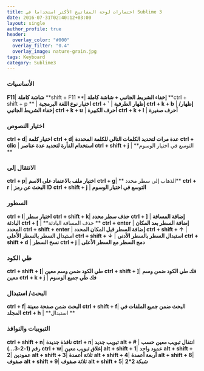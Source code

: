 ```yaml
---
title: اختصارات لوحة المفاتيح الأكثر استخداما في Sublime 3 
date: 2016-07-31T02:40:12+03:00
layout: single
author_profile: true
header:
  overlay_color: "#000"
  overlay_filter: "0.4"
  overlay_image: nature-grain.jpg
tags: Keyboard
category: Sublime3
---
```



### الأساسيات 

**F11**| **شاشة كاملة**
**shift + F11 **|    **إخفاء الشريط الجانبي + شاشة كاملة**
**ctrl + shift + p ** |  **اختيار نوع اللغة البرمجية**
**ctrl + `** | **إظهار الطرفية**
**ctrl + k + b** |  **إظهار/إخفاء الشريط الجانبي**
**ctrl + k + u** | **أحرف الكبيرة**
**ctrl + k + l** | **أحرف صغيرة**

### اختيار النصوص

**ctrl + d**| **اختيار كلمة**
**ctrl + d**|    **عدة مرات لتحديد الكلمات التالي للكلمة المحددة**
**ctrl + clic** |  **استخدام الفأرة لتحديد عدة عناصر**
**ctrl + shift + j** | **التوسع في اختيار الوسوم **

### الانتقال إلى 

**ctrl + p**| **اختيار ملف بالاعتماد على الاسم**
**ctrl + g**|    ** الذهاب إلى سطر محدد**
**ctrl + r** |  **البحث عن رمز ID**
**ctrl + shift + j** | **التوسع في اختيار الوسوم**

### السطور

**ctrl + l**| **اختيار سطر**
**ctrl + shift + k**|    **حذف سطر محدد**
**ctrl + ]** |  **إضافة المسافة البادئة**
**ctrl + [** | **حذف المسافة البادئة **
**ctrl + enter** | **إضافة السطر بعد المكان المحدد**
**ctrl + shift + enter** | **إضافة السطر قبل المكان المحدد**
**ctrl + shift + ↑** | **استبدال السطر بالسطر الأعلى**
**ctrl + shift + ↓** | **استبدال السطر بالسطر الأدنى**
**ctrl + shift + d** | **نسخ السطر**
**ctrl + j** | **دمج السطر مع السطر الأعلى**


### طي الكود

**ctrl + shift + [**| **طي الكود ضمن وسم معين**
**ctrl + shift + ]**|    **فك طي الكود ضمن وسم معين**
**ctrl + k + j** |  **فك طي جميع الوسوم**


### البحث/ استبدال

**ctrl + f**| **البحث ضمن صفحة معينة**
**ctrl + shift + f**|    **البحث ضمن جميع الملفات في المجلد**
**ctrl + h** |  **استبدال **

### التبويبات والنوافذ

**ctrl + shift + n**| **نافذة جديدة**
**ctrl + n**|    **تبويب جديد**
**alt + #** |  **انتقال تبويب معين حسب رقم (1-2-3...)**
**ctrl + w**|    **إغلاق تبويب معين**
**alt + shift + 1**|    **عمود واحد**
**alt + shift + 2**|    **عمودين**
**alt + shift + 3**|    **ثلاثة أعمدة**
**alt + shift + 4**|    **أربعة أعمدة**
**alt + shift + 8**|    **صفوف**
**alt + shift + 9**|    **ثلاثة صفوف**
**alt + shift + 5**|    **شبكة 2*2**